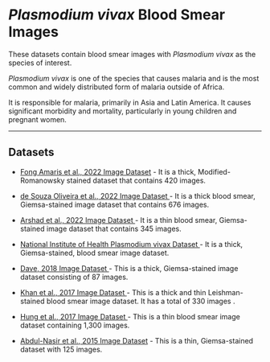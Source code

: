 # _Plasmodium vivax_ Blood Smear Images


These datasets contain blood smear images with _Plasmodium vivax_ as the species of interest.

_Plasmodium vivax_ is one of the species that causes malaria and is the most common and widely distributed form of malaria outside of Africa.

It is responsible for malaria, primarily in Asia and Latin America. It causes significant morbidity and mortality, particularly in young children and pregnant women.

---
## Datasets
+ [Fong Amaris et al., 2022 Image Dataset](https://github.com/ItunuIsewon/Malaria_Blood_Smear_Images/blob/main/All_Datasets/Fong_Amaris_et_al.%2C_2022_Dataset.md) - It is a thick, Modified-Romanowsky stained dataset that contains 420 images.
  
+ [de Souza Oliveira et al., 2022 Image Dataset ](https://github.com/ItunuIsewon/Malaria_Blood_Smear_Images/blob/main/All_Datasets/de_Souza_Oliveira_et_al.%2C_2022_Dataset.md) - It is a thick blood smear, Giemsa-stained image dataset that contains 676 images.
+ [Arshad et al., 2022 Image Dataset ](https://github.com/ItunuIsewon/Malaria_Blood_Smear_Images/blob/main/All_Datasets/Arshad_et_al.%2C_2022_Dataset.md) - It is a thin blood smear, Giemsa-stained image dataset that contains 345 images.
+ [National Institute of Health Plasmodium vivax Dataset ](https://github.com/ItunuIsewon/Malaria_Blood_Smear_Images/blob/main/All_Datasets/NIH_Pv_Dataset.md) - It is a thick, Giemsa-stained, blood smear image dataset.
+ [Dave, 2018 Image Dataset ](https://github.com/ItunuIsewon/Malaria_Blood_Smear_Images/blob/main/All_Datasets/Dave_2018_Dataset.md) - This is a thick, Giemsa-stained image dataset consisting of 87 images.
+ [Khan et al., 2017 Image Dataset ](https://github.com/ItunuIsewon/Malaria_Blood_Smear_Images/blob/main/All_Datasets/Khan_et_al.%2C_2017_Dataset.md) - This is a thick and thin Leishman-stained blood smear image dataset. It has a total of 330 images .
+ [Hung et al., 2017 Image Dataset ](https://github.com/ItunuIsewon/Malaria_Blood_Smear_Images/blob/main/All_Datasets/Hung_et_al.%2C_2017_Dataset.md) - This is a thin blood smear image dataset containing 1,300 images.
+ [Abdul-Nasir et al., 2015 Image Dataset](https://github.com/ItunuIsewon/Malaria_Blood_Smear_Images/blob/main/All_Datasets/Abdul-Nasir_et_al.%2C_2015_Dataset.md) - This is a thin, Giemsa-stained dataset with 125 images.
